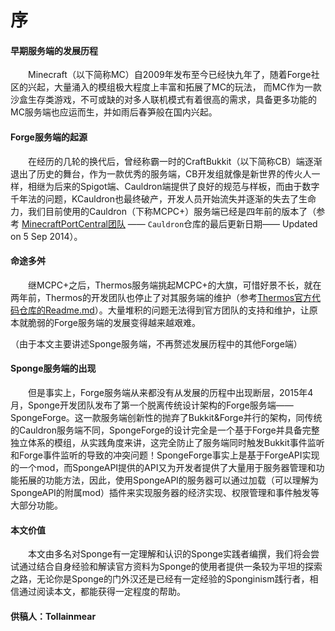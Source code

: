 # 序
#### 早期服务端的发展历程
&emsp;&emsp;Minecraft（以下简称MC）自2009年发布至今已经快九年了，随着Forge社区的兴起，大量涌入的模组极大程度上丰富和拓展了MC的玩法， 而MC作为一款沙盒生存类游戏，不可或缺的对多人联机模式有着很高的需求，具备更多功能的MC服务端也应运而生，并如雨后春笋般在国内兴起。
#### Forge服务端的起源
&emsp;&emsp;在经历的几轮的换代后，曾经称霸一时的CraftBukkit（以下简称CB）端逐渐退出了历史的舞台，作为一款优秀的服务端，CB开发组就像是新世界的传火人一样，相继为后来的Spigot端、Cauldron端提供了良好的规范与样板，而由于数字千年法的问题，KCauldron也最终破产，开发人员开始流失并逐渐的失去了生命力，我们目前使用的Cauldron（下称MCPC+）服务端已经是四年前的版本了（参考 [MinecraftPortCentral团队](https://github.com/MinecraftPortCentral)  —— `Cauldron`仓库的最后更新日期—— Updated on 5 Sep 2014）。
#### 命途多舛
&emsp;&emsp;继MCPC+之后，Thermos服务端挑起MCPC+的大旗，可惜好景不长，就在两年前，Thermos的开发团队也停止了对其服务端的维护（参考[Thermos官方代码仓库的Readme.md](https://github.com/CyberdyneCC/Thermos#thermos-is-no-longer-being-developed-if-you-make-an-issue-it-will-not-be-resolved-and-will-just-be-closed)）。大量堆积的问题无法得到官方团队的支持和维护，让原本就脆弱的Forge服务端的发展变得越来越艰难。

（由于本文主要讲述Sponge服务端，不再赘述发展历程中的其他Forge端）
#### Sponge服务端的出现
&emsp;&emsp;但是事实上，Forge服务端从来都没有从发展的历程中出现断层，2015年4月，Sponge开发团队发布了第一个脱离传统设计架构的Forge服务端——SpongeForge。这一款服务端创新性的抛弃了Bukkit&Forge并行的架构，同传统的Cauldron服务端不同，SpongeForge的设计完全是一个基于Forge并具备完整独立体系的模组，从实践角度来讲，这完全防止了服务端同时触发Bukkit事件监听和Forge事件监听的导致的冲突问题！SpongeForge事实上是基于ForgeAPI实现的一个mod，而SpongeAPI提供的API又为开发者提供了大量用于服务器管理和功能拓展的功能方法，因此，使用SpongeAPI的服务器可以通过加载（可以理解为SpongeAPI的附属mod）插件来实现服务器的经济实现、权限管理和事件触发等大部分功能。

#### 本文价值
&emsp;&emsp;本文由多名对Sponge有一定理解和认识的Sponge实践者编撰，我们将会尝试通过结合自身经验和解读官方资料为Sponge的使用者提供一条较为平坦的探索之路，无论你是Sponge的门外汉还是已经有一定经验的Sponginism践行者，相信通过阅读本文，都能获得一定程度的帮助。

#### 供稿人：Tollainmear